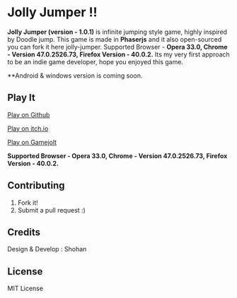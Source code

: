 # Jolly Jumper !!

**Jolly Jumper (version - 1.0.1)** is infinite jumping style game, highly inspired by Doodle jump.
This game is made in **Phaserjs** and it also open-sourced you can fork it here jolly-jumper. 
Supported Browser - **Opera 33.0, Chrome - Version 47.0.2526.73, Firefox Version - 40.0.2.**
Its my very first approach to be an indie game developer, hope you enjoyed this game.

**Android & windows version is coming soon.

## Play It

[Play on Github](http://shohan4556.github.io/jolly-jumper/)

[Play on itch.io](http://shohan4556.itch.io/jolly-jumper)

[Play on Gamejolt](http://gamejolt.com/games/jolly-jumper/112782#close)

**Supported Browser - Opera 33.0, Chrome - Version 47.0.2526.73, Firefox Version - 40.0.2.**

## Contributing

1. Fork it!
2. Submit a pull request :)

## Credits

Design & Develop : Shohan

## License

MIT License

